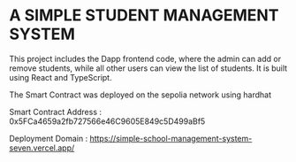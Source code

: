 # A SIMPLE STUDENT MANAGEMENT SYSTEM

This project includes the Dapp frontend code, where the admin can add or remove students, while all other users can view the list of students. It is built using React and TypeScript.

The Smart Contract was deployed on the sepolia network using hardhat

Smart Contract Address : 0x5FCa4659a2fb727566e46C9605E849c5D499aBf5

Deployment Domain : https://simple-school-management-system-seven.vercel.app/
